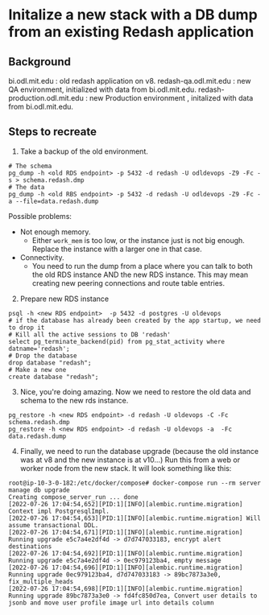 # Initalize a new stack with a DB dump from an existing Redash application

## Background

bi.odl.mit.edu : old redash application on v8.
redash-qa.odl.mit.edu : new QA environment, initialized with data from bi.odl.mit.edu.
redash-production.odl.mit.edu : new Production environment , initalized with data from bi.odl.mit.edu.

## Steps to recreate

1. Take a backup of the old environment.
```
# The schema
pg_dump -h <old RDS endpoint> -p 5432 -d redash -U odldevops -Z9 -Fc -s > schema.redash.dmp
# The data
pg_dump -h <old RBS endpoint> -p 5432 -d redash -U odldevops -Z9 -Fc -a --file=data.redash.dump
```

Possible problems:
- Not enough memory.
  - Either `work_mem` is too low, or the instance just is not big enough. Replace the instance with a larger one in that case.
- Connectivity.
  - You need to run the dump from a place where you can talk to both the old RDS instance AND the new RDS instance. This may mean creating new peering connections and route table entries.

2. Prepare new RDS instance
```
psql -h <new RDS endpoint>  -p 5432 -d postgres -U oldevops
# if the database has already been created by the app startup, we need to drop it
# Kill all the active sessions to DB 'redash'
select pg_terminate_backend(pid) from pg_stat_activity where datname='redash';
# Drop the database
drop database "redash";
# Make a new one
create database "redash";
```
3. Nice, you're doing amazing. Now we need to restore the old data and schema to the new rds instance.
```
pg_restore -h <new RDS endpoint> -d redash -U oldevops -C -Fc schema.redash.dmp
pg_restore -h <new RDS endpoint> -d redash -U oldevops -a  -Fc data.redash.dump
```
4. Finally, we need to run the database upgrade (because the old instance was at v8 and the new instance is at v10...) Run this from a web or worker node from the new stack. It will look something like this:
```
root@ip-10-3-0-182:/etc/docker/compose# docker-compose run --rm server manage db upgrade
Creating compose_server_run ... done
[2022-07-26 17:04:54,652][PID:1][INFO][alembic.runtime.migration] Context impl PostgresqlImpl.
[2022-07-26 17:04:54,653][PID:1][INFO][alembic.runtime.migration] Will assume transactional DDL.
[2022-07-26 17:04:54,671][PID:1][INFO][alembic.runtime.migration] Running upgrade e5c7a4e2df4d -> d7d747033183, encrypt alert destinations
[2022-07-26 17:04:54,692][PID:1][INFO][alembic.runtime.migration] Running upgrade e5c7a4e2df4d -> 0ec979123ba4, empty message
[2022-07-26 17:04:54,696][PID:1][INFO][alembic.runtime.migration] Running upgrade 0ec979123ba4, d7d747033183 -> 89bc7873a3e0, fix_multiple_heads
[2022-07-26 17:04:54,698][PID:1][INFO][alembic.runtime.migration] Running upgrade 89bc7873a3e0 -> fd4fc850d7ea, Convert user details to jsonb and move user profile image url into details column
```
